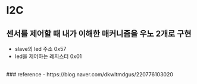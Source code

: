 # I2C
## 센서를 제어할 때 내가 이해한 매커니즘을 우노 2개로 구현

- slave의 led 주소        0x57
- led을 제어하는 레지스터  0x01


<br>
### reference
- https://blog.naver.com/dkwltmdgus/220776103020

